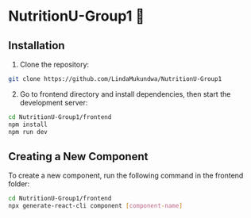 # NutritionU-Group1 🍝

## Installation

1. Clone the repository:
```bash
git clone https://github.com/LindaMukundwa/NutritionU-Group1
```

2. Go to frontend directory and install dependencies, then start the development server: 
```bash
cd NutritionU-Group1/frontend 
npm install
npm run dev
```

## Creating a New Component
To create a new component, run the following command in the frontend folder:
```bash
cd NutritionU-Group1/frontend
npx generate-react-cli component [component-name]
```